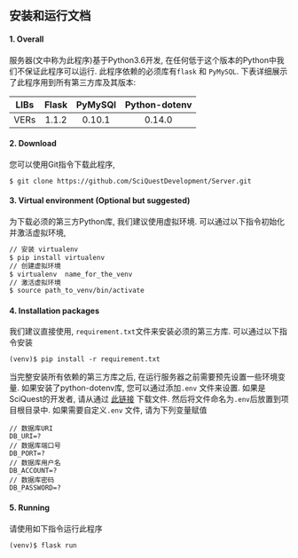 ## 安装和运行文档

#### 1. Overall
服务器(文中称为此程序)基于Python3.6开发, 在任何低于这个版本的Python中我们不保证此程序可以运行. 
此程序依赖的必须库有`flask` 和 `PyMySQL`. 下表详细展示了此程序用到所有第三方库及其版本: 

| LIBs | Flask | PyMySQl | Python-dotenv |
|:----:|:-----:|:-------:|:-------------:|
| VERs | 1.1.2 |  0.10.1 |     0.14.0    |

#### 2. Download
您可以使用Git指令下载此程序, 
```
$ git clone https://github.com/SciQuestDevelopment/Server.git
``` 

#### 3. Virtual environment (Optional but suggested) 


为下载必须的第三方Python库, 我们建议使用虚拟环境. 可以通过以下指令初始化并激活虚拟环境, 

```bash
// 安装 virtualenv 
$ pip install virtualenv 
// 创建虚拟环境
$ virtualenv  name_for_the_venv
// 激活虚拟环境
$ source path_to_venv/bin/activate
```

#### 4. Installation packages

我们建议直接使用, `requirement.txt`文件来安装必须的第三方库. 可以通过以下指令安装

```
(venv)$ pip install -r requirement.txt 
```

当完整安装所有依赖的第三方库之后, 在运行服务器之前需要预先设置一些环境变量. 
如果安装了python-dotenv库, 您可以通过添加`.env` 文件来设置. 
如果是SciQuest的开发者, 请从通过 [此链接](https://share.weiyun.com/IVUVQy8u) 下载文件. 
然后将文件命名为`.env`后放置到项目根目录中. 
如果需要自定义`.env` 文件, 请为下列变量赋值

```
// 数据库URI
DB_URI=?
// 数据库端口号
DB_PORT=?
// 数据库用户名
DB_ACCOUNT=?
// 数据库密码
DB_PASSWORD=?
```

#### 5. Running 

请使用如下指令运行此程序

```
(venv)$ flask run
```
